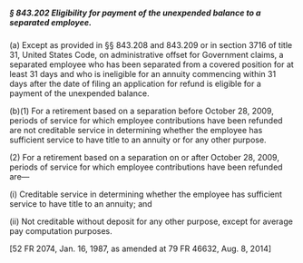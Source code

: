 ##### § 843.202 Eligibility for payment of the unexpended balance to a separated employee. #####

(a) Except as provided in §§ 843.208 and 843.209 or in section 3716 of title 31, United States Code, on administrative offset for Government claims, a separated employee who has been separated from a covered position for at least 31 days and who is ineligible for an annuity commencing within 31 days after the date of filing an application for refund is eligible for a payment of the unexpended balance.

(b)(1) For a retirement based on a separation before October 28, 2009, periods of service for which employee contributions have been refunded are not creditable service in determining whether the employee has sufficient service to have title to an annuity or for any other purpose.

(2) For a retirement based on a separation on or after October 28, 2009, periods of service for which employee contributions have been refunded are—

(i) Creditable service in determining whether the employee has sufficient service to have title to an annuity; and

(ii) Not creditable without deposit for any other purpose, except for average pay computation purposes.

[52 FR 2074, Jan. 16, 1987, as amended at 79 FR 46632, Aug. 8, 2014]